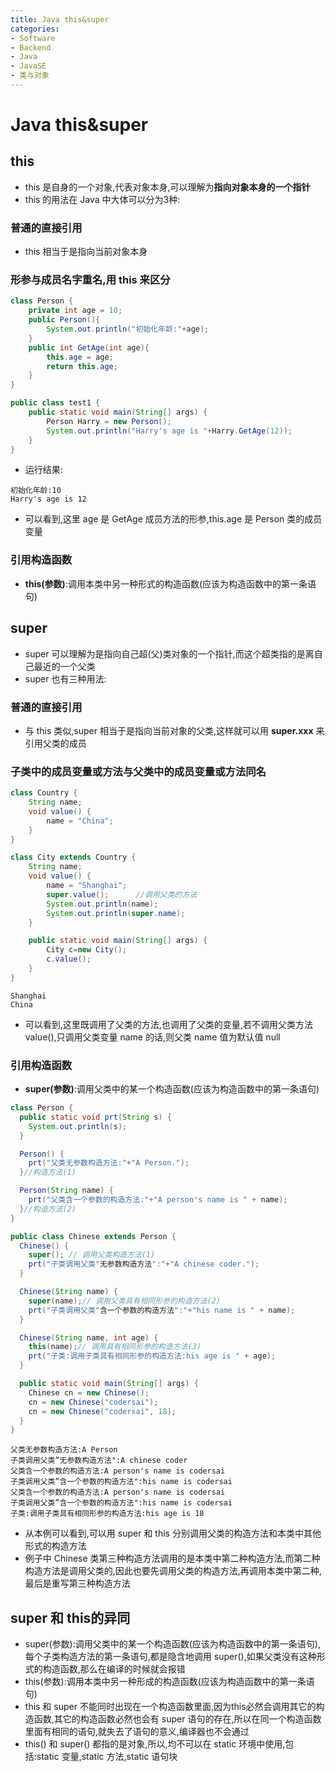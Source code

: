 ```yaml
---
title: Java this&super
categories:
- Software
- Backend
- Java
- JavaSE
- 类与对象
---
```

# Java this&super

## this

- this 是自身的一个对象,代表对象本身,可以理解为**指向对象本身的一个指针**
- this 的用法在 Java 中大体可以分为3种:

### 普通的直接引用

- this 相当于是指向当前对象本身

### 形参与成员名字重名,用 this 来区分

```java
class Person {
    private int age = 10;
    public Person(){
        System.out.println("初始化年龄:"+age);
    }
    public int GetAge(int age){
        this.age = age;
        return this.age;
    }
}

public class test1 {
    public static void main(String[] args) {
        Person Harry = new Person();
        System.out.println("Harry's age is "+Harry.GetAge(12));
    }
}
```

- 运行结果:

```
初始化年龄:10
Harry's age is 12
```

- 可以看到,这里 age 是 GetAge 成员方法的形参,this.age 是 Person 类的成员变量

### 引用构造函数

- **this(参数)**:调用本类中另一种形式的构造函数(应该为构造函数中的第一条语句)

## super

- super 可以理解为是指向自己超(父)类对象的一个指针,而这个超类指的是离自己最近的一个父类
- super 也有三种用法:

### 普通的直接引用

- 与 this 类似,super 相当于是指向当前对象的父类,这样就可以用 **super.xxx** 来引用父类的成员

### 子类中的成员变量或方法与父类中的成员变量或方法同名

```java
class Country {
    String name;
    void value() {
        name = "China";
    }
}

class City extends Country {
    String name;
    void value() {
        name = "Shanghai";
        super.value();      //调用父类的方法
        System.out.println(name);
        System.out.println(super.name);
    }

    public static void main(String[] args) {
        City c=new City();
        c.value();
    }
}
```

```
Shanghai
China
```

- 可以看到,这里既调用了父类的方法,也调用了父类的变量,若不调用父类方法 value(),只调用父类变量 name 的话,则父类 name 值为默认值 null

### 引用构造函数

- **super(参数)**:调用父类中的某一个构造函数(应该为构造函数中的第一条语句)

```java
class Person {
  public static void prt(String s) {
    System.out.println(s);
  }

  Person() {
    prt("父类无参数构造方法:"+"A Person.");
  }//构造方法(1)

  Person(String name) {
    prt("父类含一个参数的构造方法:"+"A person's name is " + name);
  }//构造方法(2)
}

public class Chinese extends Person {
  Chinese() {
    super(); // 调用父类构造方法(1)
    prt("子类调用父类"无参数构造方法":"+"A chinese coder.");
  }

  Chinese(String name) {
    super(name);// 调用父类具有相同形参的构造方法(2)
    prt("子类调用父类"含一个参数的构造方法":"+"his name is " + name);
  }

  Chinese(String name, int age) {
    this(name);// 调用具有相同形参的构造方法(3)
    prt("子类:调用子类具有相同形参的构造方法:his age is " + age);
  }

  public static void main(String[] args) {
    Chinese cn = new Chinese();
    cn = new Chinese("codersai");
    cn = new Chinese("codersai", 18);
  }
}
```

```
父类无参数构造方法:A Person
子类调用父类”无参数构造方法":A chinese coder
父类含一个参数的构造方法:A person's name is codersai
子类调用父类”含一个参数的构造方法":his name is codersai
父类含一个参数的构造方法:A person's name is codersai
子类调用父类”含一个参数的构造方法":his name is codersai
子类:调用子类具有相同形参的构造方法:his age is 18
```

- 从本例可以看到,可以用 super 和 this 分别调用父类的构造方法和本类中其他形式的构造方法
- 例子中 Chinese 类第三种构造方法调用的是本类中第二种构造方法,而第二种构造方法是调用父类的,因此也要先调用父类的构造方法,再调用本类中第二种,最后是重写第三种构造方法

## super 和 this的异同

- super(参数):调用父类中的某一个构造函数(应该为构造函数中的第一条语句),每个子类构造方法的第一条语句,都是隐含地调用 super(),如果父类没有这种形式的构造函数,那么在编译的时候就会报错
- this(参数):调用本类中另一种形成的构造函数(应该为构造函数中的第一条语句)
- this 和 super 不能同时出现在一个构造函数里面,因为this必然会调用其它的构造函数,其它的构造函数必然也会有 super 语句的存在,所以在同一个构造函数里面有相同的语句,就失去了语句的意义,编译器也不会通过
- this() 和 super() 都指的是对象,所以,均不可以在 static 环境中使用,包括:static 变量,static 方法,static 语句块